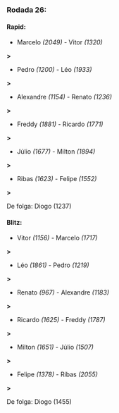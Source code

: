 ### Rodada 26:

#### Rapid:

* Marcelo *(2049)*     -     Vitor *(1320)*

 **>** 
* Pedro *(1200)*     -     Léo *(1933)*

 **>** 
* Alexandre *(1154)*     -     Renato *(1236)*

 **>** 
* Freddy *(1881)*     -     Ricardo *(1771)*

 **>** 
* Júlio *(1677)*     -     Milton *(1894)*

 **>** 
* Ribas *(1623)*     -     Felipe *(1552)*

 **>** 

De folga: Diogo (1237)

#### Blitz:

* Vitor *(1156)*     -     Marcelo *(1717)*

 **>** 
* Léo *(1861)*     -     Pedro *(1219)*

 **>** 
* Renato *(967)*     -     Alexandre *(1183)*

 **>** 
* Ricardo *(1625)*     -     Freddy *(1787)*

 **>** 
* Milton *(1651)*     -     Júlio *(1507)*

 **>** 
* Felipe *(1378)*     -     Ribas *(2055)*

 **>** 

De folga: Diogo (1455)

